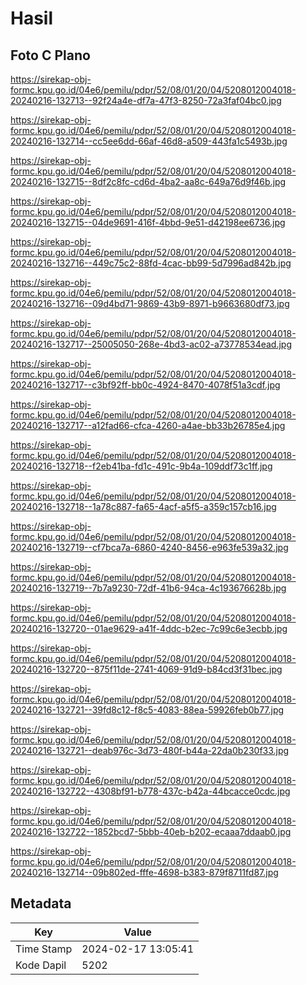 # Hasil

## Foto C Plano

https://sirekap-obj-formc.kpu.go.id/04e6/pemilu/pdpr/52/08/01/20/04/5208012004018-20240216-132713--92f24a4e-df7a-47f3-8250-72a3faf04bc0.jpg

https://sirekap-obj-formc.kpu.go.id/04e6/pemilu/pdpr/52/08/01/20/04/5208012004018-20240216-132714--cc5ee6dd-66af-46d8-a509-443fa1c5493b.jpg

https://sirekap-obj-formc.kpu.go.id/04e6/pemilu/pdpr/52/08/01/20/04/5208012004018-20240216-132715--8df2c8fc-cd6d-4ba2-aa8c-649a76d9f46b.jpg

https://sirekap-obj-formc.kpu.go.id/04e6/pemilu/pdpr/52/08/01/20/04/5208012004018-20240216-132715--04de9691-416f-4bbd-9e51-d42198ee6736.jpg

https://sirekap-obj-formc.kpu.go.id/04e6/pemilu/pdpr/52/08/01/20/04/5208012004018-20240216-132716--449c75c2-88fd-4cac-bb99-5d7996ad842b.jpg

https://sirekap-obj-formc.kpu.go.id/04e6/pemilu/pdpr/52/08/01/20/04/5208012004018-20240216-132716--09d4bd71-9869-43b9-8971-b9663680df73.jpg

https://sirekap-obj-formc.kpu.go.id/04e6/pemilu/pdpr/52/08/01/20/04/5208012004018-20240216-132717--25005050-268e-4bd3-ac02-a73778534ead.jpg

https://sirekap-obj-formc.kpu.go.id/04e6/pemilu/pdpr/52/08/01/20/04/5208012004018-20240216-132717--c3bf92ff-bb0c-4924-8470-4078f51a3cdf.jpg

https://sirekap-obj-formc.kpu.go.id/04e6/pemilu/pdpr/52/08/01/20/04/5208012004018-20240216-132717--a12fad66-cfca-4260-a4ae-bb33b26785e4.jpg

https://sirekap-obj-formc.kpu.go.id/04e6/pemilu/pdpr/52/08/01/20/04/5208012004018-20240216-132718--f2eb41ba-fd1c-491c-9b4a-109ddf73c1ff.jpg

https://sirekap-obj-formc.kpu.go.id/04e6/pemilu/pdpr/52/08/01/20/04/5208012004018-20240216-132718--1a78c887-fa65-4acf-a5f5-a359c157cb16.jpg

https://sirekap-obj-formc.kpu.go.id/04e6/pemilu/pdpr/52/08/01/20/04/5208012004018-20240216-132719--cf7bca7a-6860-4240-8456-e963fe539a32.jpg

https://sirekap-obj-formc.kpu.go.id/04e6/pemilu/pdpr/52/08/01/20/04/5208012004018-20240216-132719--7b7a9230-72df-41b6-94ca-4c193676628b.jpg

https://sirekap-obj-formc.kpu.go.id/04e6/pemilu/pdpr/52/08/01/20/04/5208012004018-20240216-132720--01ae9629-a41f-4ddc-b2ec-7c99c6e3ecbb.jpg

https://sirekap-obj-formc.kpu.go.id/04e6/pemilu/pdpr/52/08/01/20/04/5208012004018-20240216-132720--875f11de-2741-4069-91d9-b84cd3f31bec.jpg

https://sirekap-obj-formc.kpu.go.id/04e6/pemilu/pdpr/52/08/01/20/04/5208012004018-20240216-132721--39fd8c12-f8c5-4083-88ea-59926feb0b77.jpg

https://sirekap-obj-formc.kpu.go.id/04e6/pemilu/pdpr/52/08/01/20/04/5208012004018-20240216-132721--deab976c-3d73-480f-b44a-22da0b230f33.jpg

https://sirekap-obj-formc.kpu.go.id/04e6/pemilu/pdpr/52/08/01/20/04/5208012004018-20240216-132722--4308bf91-b778-437c-b42a-44bcacce0cdc.jpg

https://sirekap-obj-formc.kpu.go.id/04e6/pemilu/pdpr/52/08/01/20/04/5208012004018-20240216-132722--1852bcd7-5bbb-40eb-b202-ecaaa7ddaab0.jpg

https://sirekap-obj-formc.kpu.go.id/04e6/pemilu/pdpr/52/08/01/20/04/5208012004018-20240216-132714--09b802ed-fffe-4698-b383-879f8711fd87.jpg


## Metadata

| Key        | Value               |
| ---------- | ------------------- |
| Time Stamp | 2024-02-17 13:05:41 |
| Kode Dapil | 5202                |



